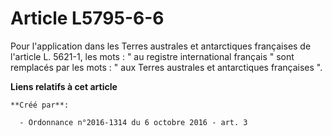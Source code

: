 # Article L5795-6-6

Pour l'application dans les Terres australes et antarctiques françaises de l'article L. 5621-1, les mots : " au registre
international français " sont remplacés par les mots : " aux Terres australes et antarctiques françaises ".

**Liens relatifs à cet article**

	**Créé par**:

	  - Ordonnance n°2016-1314 du 6 octobre 2016 - art. 3
